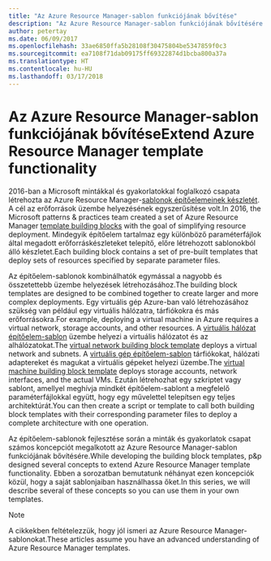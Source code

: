 ```yaml
---
title: "Az Azure Resource Manager-sablon funkciójának bővítése"
description: "Az Azure Resource Manager-sablon funkciójának bővítésére vonatkozó tippeket és trükköket ismertet"
author: petertay
ms.date: 06/09/2017
ms.openlocfilehash: 33ae6850ffa5b28108f30475804be5347859f0c3
ms.sourcegitcommit: ea7108f71dab09175ff69322874d1bcba800a37a
ms.translationtype: HT
ms.contentlocale: hu-HU
ms.lasthandoff: 03/17/2018
---
```

# <a name="extend-azure-resource-manager-template-functionality"></a><span data-ttu-id="9dbf9-103">Az Azure Resource Manager-sablon funkciójának bővítése</span><span class="sxs-lookup"><span data-stu-id="9dbf9-103">Extend Azure Resource Manager template functionality</span></span>

<span data-ttu-id="9dbf9-104">2016-ban a Microsoft mintákkal és gyakorlatokkal foglalkozó csapata létrehozta az Azure Resource Manager-[sablonok építőelemeinek készletét](https://github.com/mspnp/template-building-blocks/wiki). A cél az erőforrások üzembe helyezésének egyszerűsítése volt.</span><span class="sxs-lookup"><span data-stu-id="9dbf9-104">In 2016, the Microsoft patterns & practices team created a set of Azure Resource Manager [template building blocks](https://github.com/mspnp/template-building-blocks/wiki) with the goal of simplifying resource deployment.</span></span> <span data-ttu-id="9dbf9-105">Mindegyik építőelem tartalmaz egy különböző paraméterfájlok által megadott erőforráskészleteket telepítő, előre létrehozott sablonokból álló készletet.</span><span class="sxs-lookup"><span data-stu-id="9dbf9-105">Each building block contains a set of pre-built templates that deploy sets of resources specified by separate parameter files.</span></span>

<span data-ttu-id="9dbf9-106">Az építőelem-sablonok kombinálhatók egymással a nagyobb és összetettebb üzembe helyezések létrehozásához.</span><span class="sxs-lookup"><span data-stu-id="9dbf9-106">The building block templates are designed to be combined together to create larger and more complex deployments.</span></span> <span data-ttu-id="9dbf9-107">Egy virtuális gép Azure-ban való létrehozásához szükség van például egy virtuális hálózatra, tárfiókokra és más erőforrásokra.</span><span class="sxs-lookup"><span data-stu-id="9dbf9-107">For example, deploying a virtual machine in Azure requires a virtual network, storage accounts, and other resources.</span></span> <span data-ttu-id="9dbf9-108">A [virtuális hálózat építőelem-sablon](https://github.com/mspnp/template-building-blocks/wiki/VNet-(v1)) üzembe helyezi a virtuális hálózatot és az alhálózatokat.</span><span class="sxs-lookup"><span data-stu-id="9dbf9-108">The [virtual network building block template](https://github.com/mspnp/template-building-blocks/wiki/VNet-(v1)) deploys a virtual network and subnets.</span></span> <span data-ttu-id="9dbf9-109">A [virtuális gép építőelem-sablon](https://github.com/mspnp/template-building-blocks/wiki/Windows-and-Linux-VMs-(v1)) tárfiókokat, hálózati adaptereket és magukat a virtuális gépeket helyezi üzembe.</span><span class="sxs-lookup"><span data-stu-id="9dbf9-109">The [virtual machine building block template](https://github.com/mspnp/template-building-blocks/wiki/Windows-and-Linux-VMs-(v1)) deploys storage accounts, network interfaces, and the actual VMs.</span></span> <span data-ttu-id="9dbf9-110">Ezután létrehozhat egy szkriptet vagy sablont, amellyel meghívja mindkét építőelem-sablont a megfelelő paraméterfájlokkal együtt, hogy egy művelettel telepítsen egy teljes architektúrát.</span><span class="sxs-lookup"><span data-stu-id="9dbf9-110">You can then create a script or template to call both building block templates with their corresponding parameter files to deploy a complete architecture with one operation.</span></span>

<span data-ttu-id="9dbf9-111">Az építőelem-sablonok fejlesztése során a minták és gyakorlatok csapat számos koncepciót megalkotott az Azure Resource Manager-sablon funkciójának bővítésére.</span><span class="sxs-lookup"><span data-stu-id="9dbf9-111">While developing the building block templates, p&p designed several concepts to extend Azure Resource Manager template functionality.</span></span> <span data-ttu-id="9dbf9-112">Ebben a sorozatban bemutatunk néhányat ezen koncepciók közül, hogy a saját sablonjaiban használhassa őket.</span><span class="sxs-lookup"><span data-stu-id="9dbf9-112">In this series, we will describe several of these concepts so you can use them in your own templates.</span></span>

> [!NOTE]
> <span data-ttu-id="9dbf9-113">A cikkekben feltételezzük, hogy jól ismeri az Azure Resource Manager-sablonokat.</span><span class="sxs-lookup"><span data-stu-id="9dbf9-113">These articles assume you have an advanced understanding of Azure Resource Manager templates.</span></span>